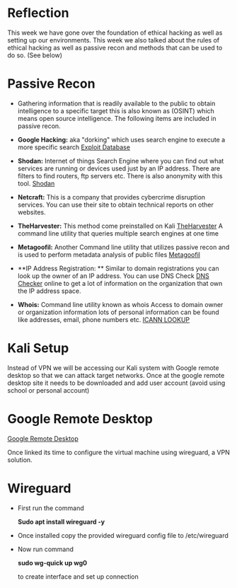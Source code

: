 # Reflection

This week we have gone over the foundation of ethical hacking as well as setting up our environments. This week we also talked about the rules of ethical hacking as well as passive recon and methods that can be used to do so. (See below) 

# Passive Recon

* Gathering information that is readily available to the public to obtain intelligence to a specific target this is also known as (OSINT) which means open source intelligence. The following items are included in passive recon.

* **Google Hacking:** aka "dorking" which uses search engine to execute a more specific search [Exploit Database](https://www.exploit-db.com/google-hacking-database)
* **Shodan:** Internet of things Search Engine where you can find out what services are running or devices used just by an IP address. There are filters to find routers, ftp servers etc. There is also anonymity with this tool. [Shodan](https://www.shodan.io/)
* **Netcraft:** This is a company that provides cybercrime disruption services. You can use their site to obtain technical reports on other websites.
* **TheHarvester:** This method come preinstalled on Kali [TheHarvester](https://www.kali.org/tools/theharvester/) A command line utility that queries multiple search engines at one time
* **Metagoofil:** Another Command line utility that utilizes passive recon and is used to perform metadata analysis of public files [Metagoofil](https://www.kali.org/tools/metagoofil/)
* **IP Address Registration: ** Similar to domain registrations you can look up the owner of an IP address. You can use DNS Check [DNS Checker](https://dnschecker.org/ip-whois-lookup.php) online to get a lot of information on the organization that own the IP address space.
* **Whois:** Command line utility known as whois Access to domain owner or organization information lots of personal information can be found like addresses, email, phone numbers etc. [ICANN LOOKUP](https://lookup.icann.org/en)

# Kali Setup

Instead of VPN we will be accessing our Kali system with Google remote desktop so that we can attack target networks. Once at the google remote desktop site it needs to be downloaded and add user account (avoid using school or personal account)



# Google Remote Desktop

[Google Remote Desktop](https://remotedesktop.google.com/access)

Once linked its time to configure the virtual machine using wireguard, a VPN solution.

# Wireguard 

- First run the command

  **Sudo apt install wireguard -y**

- Once installed copy the provided wireguard config file to /etc/wireguard

- Now run command 

  **sudo wg-quick up wg0**

  to create interface and set up connection
